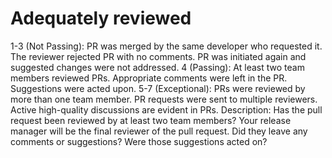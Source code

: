 # Adequately reviewed

1-3 (Not Passing): PR was merged by the same developer who requested it.
The reviewer rejected PR with no comments.
PR was initiated again and suggested changes were not addressed.
4 (Passing): At least two team members reviewed PRs.
Appropriate comments were left in the PR.
Suggestions were acted upon.
5-7 (Exceptional): PRs were reviewed by more than one team member.
PR requests were sent to multiple reviewers.
Active high-quality discussions are evident in PRs.
Description: Has the pull request been reviewed by at least two team members?
Your release manager will be the final reviewer of the pull request.
Did they leave any comments or suggestions?
Were those suggestions acted on?
